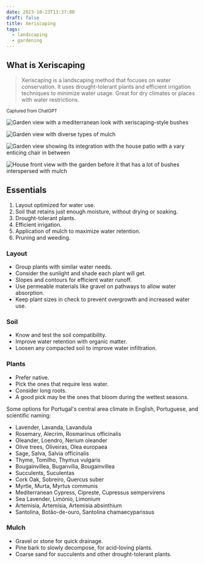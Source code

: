 ```yaml
---
date: 2023-10-23T13:37:00
draft: false
title: Xeriscaping
tags:
  - landscaping
  - gardening
---
```


## What is Xeriscaping

> Xeriscaping is a landscaping method that focuses on water conservation. It uses drought-tolerant plants and efficient irrigation techniques to minimize water usage. Great for dry climates or places with water restrictions.

<small>Captured from ChatGPT</small>

![Garden view with a mediterranean look with xeriscaping-style bushes](xeriscaping-1698065365085.jpeg)

![Garden view with diverse types of mulch](xeriscaping-1698065471551.jpeg)

![Garden view showing its integration with the house patio with a vary enticing chair in between](xeriscaping-1698065582300.jpeg)

![House front view with the garden before it that has a lot of bushes interspersed with mulch](xeriscaping-1698065662037.jpeg)

## Essentials

1. Layout optimized for water use.
2. Soil that retains just enough moisture, without drying or soaking.
3. Drought-tolerant plants.
4. Efficient irrigation.
5. Application of mulch to maximize water retention.
6. Pruning and weeding.

### Layout

- Group plants with similar water needs.
- Consider the sunlight and shade each plant will get.
- Slopes and contours for efficient water runoff.
- Use permeable materials like gravel on pathways to allow water absorption.
- Keep plant sizes in check to prevent overgrowth and increased water use.

### Soil

- Know and test the soil compatibility.
- Improve water retention with organic matter.
- Loosen any compacted soil to improve water infiltration.

### Plants

- Prefer native.
- Pick the ones that require less water.
- Consider long roots.
- A good pick may be the ones that bloom during the wettest seasons.

Some options for Portugal's central area climate in English, Portuguese, and scientific naming:

- Lavender, Lavanda, Lavandula
- Rosemary, Alecrim, Rosmarinus officinalis
- Oleander, Loendro, Nerium oleander
- Olive trees, Oliveiras, Olea europaea
- Sage, Salva, Salvia officinalis
- Thyme, Tomilho, Thymus vulgaris
- Bougainvillea, Buganvília, Bougainvillea
- Succulents, Suculentas
- Cork Oak, Sobreiro, Quercus suber
- Myrtle, Murta, Myrtus communis
- Mediterranean Cypress, Cipreste, Cupressus sempervirens
- Sea Lavender, Limónio, Limonium
- Artemisia, Artemísia, Artemisia absinthium
- Santolina, Botão-de-ouro, Santolina chamaecyparissus

### Mulch

- Gravel or stone for quick drainage.
- Pine bark to slowly decompose, for acid-loving plants.
- Coarse sand for succulents and other drought-tolerant plants.